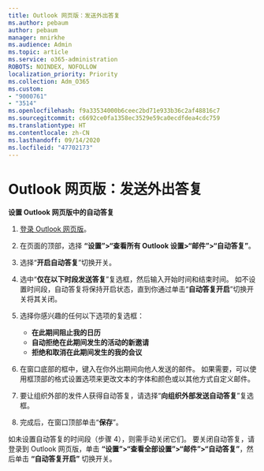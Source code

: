 ```yaml
---
title: Outlook 网页版：发送外出答复
ms.author: pebaum
author: pebaum
manager: mnirkhe
ms.audience: Admin
ms.topic: article
ms.service: o365-administration
ROBOTS: NOINDEX, NOFOLLOW
localization_priority: Priority
ms.collection: Adm_O365
ms.custom:
- "9000761"
- "3514"
ms.openlocfilehash: f9a33534000b6ceec2bd71e933b36c2af48816c7
ms.sourcegitcommit: c6692ce0fa1358ec3529e59ca0ecdfdea4cdc759
ms.translationtype: HT
ms.contentlocale: zh-CN
ms.lasthandoff: 09/14/2020
ms.locfileid: "47702173"
---
```

# <a name="outlook-on-the-web-send-out-of-office-replies"></a>Outlook 网页版：发送外出答复

**设置 Outlook 网页版中的自动答复**

1. [登录 Outlook 网页版](https://support.office.com/article/how-to-sign-in-to-outlook-on-the-web-763fab4d-0138-4814-b450-37fc286bcb79)。

2. 在页面的顶部，选择 **“设置”>“查看所有 Outlook 设置>“邮件”>“自动答复”**。

3. 选择“**开启自动答复**”切换开关。

4. 选中“**仅在以下时段发送答复**”复选框，然后输入开始时间和结束时间。 如不设置时间段，自动答复将保持开启状态，直到你通过单击“**自动答复开启**”切换开关将其关闭。

5. 选择你感兴趣的任何以下选项的复选框：
    - **在此期间阻止我的日历**
    - **自动拒绝在此期间发生的活动的新邀请**
    - **拒绝和取消在此期间发生的我的会议**

6. 在窗口底部的框中，键入在你外出期间向他人发送的邮件。 如果需要，可以使用框顶部的格式设置选项来更改文本的字体和颜色或以其他方式自定义邮件。

7. 要让组织外部的发件人获得自动答复，请选择“**向组织外部发送自动答复**”复选框。

8. 完成后，在窗口顶部单击“**保存**”。

如未设置自动答复的时间段（步骤 4），则需手动关闭它们。 要关闭自动答复，请登录到 Outlook 网页版，单击 **“设置”>“查看全部设置”>“邮件”>“自动答复”**，然后单击 **“自动答复开启”** 切换开关。
